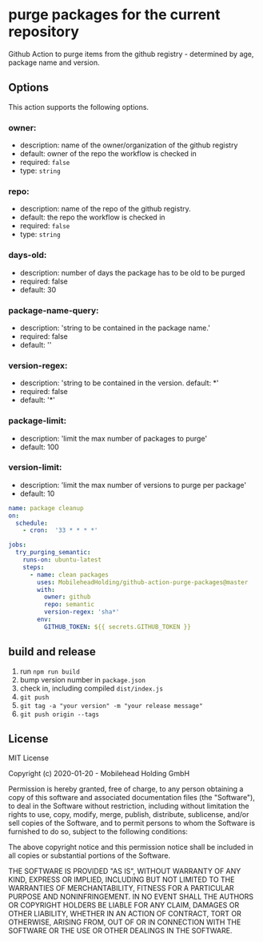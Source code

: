 # purge packages for the current repository

Github Action to purge items from the github registry - determined by age, package name and version.

## Options

This action supports the following options.

### owner:

* description: name of the owner/organization of the github registry
* default: owner of the repo the workflow is checked in
* required: `false`
* type: `string`
  
### repo:

* description: name of the repo of the github registry. 
* default: the repo the workflow is checked in
* required: `false`
* type: `string`

### days-old:

* description: number of days the package has to be old to be purged
* required: false
* default: 30

### package-name-query:

* description: 'string to be contained in the package name.'
* required: false
* default: ''

### version-regex:

* description: 'string to be contained in the version. default: *'
* required: false
* default: '*'
  
### package-limit:

* description: 'limit the max number of packages to purge'
* default: 100
  
### version-limit:

* description: 'limit the max number of versions to purge per package'
* default: 10

```yaml
name: package cleanup
on:
  schedule:
    - cron:  '33 * * * *'

jobs:
  try_purging_semantic:
    runs-on: ubuntu-latest
    steps:
      - name: clean packages
        uses: MobileheadHolding/github-action-purge-packages@master
        with:
          owner: github
          repo: semantic
          version-regex: 'sha*'
        env:
          GITHUB_TOKEN: ${{ secrets.GITHUB_TOKEN }}
```

## build and release

1. run `npm run build`
2. bump version number in `package.json`
3. check in, including compiled `dist/index.js`
4. `git push`
5. `git tag -a "your version" -m "your release message"`
6. `git push origin --tags`

## License ##

MIT License

Copyright (c) 2020-01-20 - Mobilehead Holding GmbH

Permission is hereby granted, free of charge, to any person obtaining a copy
of this software and associated documentation files (the "Software"), to deal
in the Software without restriction, including without limitation the rights
to use, copy, modify, merge, publish, distribute, sublicense, and/or sell
copies of the Software, and to permit persons to whom the Software is
furnished to do so, subject to the following conditions:

The above copyright notice and this permission notice shall be included in all
copies or substantial portions of the Software.

THE SOFTWARE IS PROVIDED "AS IS", WITHOUT WARRANTY OF ANY KIND, EXPRESS OR
IMPLIED, INCLUDING BUT NOT LIMITED TO THE WARRANTIES OF MERCHANTABILITY,
FITNESS FOR A PARTICULAR PURPOSE AND NONINFRINGEMENT. IN NO EVENT SHALL THE
AUTHORS OR COPYRIGHT HOLDERS BE LIABLE FOR ANY CLAIM, DAMAGES OR OTHER
LIABILITY, WHETHER IN AN ACTION OF CONTRACT, TORT OR OTHERWISE, ARISING FROM,
OUT OF OR IN CONNECTION WITH THE SOFTWARE OR THE USE OR OTHER DEALINGS IN THE
SOFTWARE.
